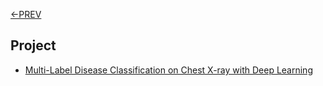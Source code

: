 [<-PREV ](../README.md)

## Project
- [Multi-Label Disease Classification on Chest X-ray with Deep Learning](chestxray/README.md)
